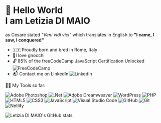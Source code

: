 # 👋 Hello World<br>I am Letizia DI MAIO
as Cesare stated *"Veni vidi vici"* which translates in English to **"I came, I saw, I conquered"**
- 🇮🇹 Proudly born and bred in Rome, Italy
- 🍝I love gnocchi
- 🔓 85% of the freeCodeCamp JavaScript Certification Unlocked ![FreeCodeCamp](https://img.shields.io/badge/Freecodecamp-%23123.svg?&style=for-the-badge&logo=freecodecamp&logoColor=green)
- 📬 Contact me on LinkedIn ![LinkedIn](https://img.shields.io/badge/linkedin-%230077B5.svg?style=for-the-badge&logo=linkedin&logoColor=white) <br>

🦸‍♀️ My Tools so far: <br>

![Adobe Photoshop](https://img.shields.io/badge/adobe%20photoshop-%2331A8FF.svg?style=for-the-badge&logo=adobe%20photoshop&logoColor=white)
![.Net](https://img.shields.io/badge/.NET-5C2D91?style=for-the-badge&logo=.net&logoColor=white)
![Adobe Dreamweaver](https://img.shields.io/badge/Adobe%20Dreamweaver-FF61F6.svg?style=for-the-badge&logo=Adobe%20Dreamweaver&logoColor=white)
![WordPress](https://img.shields.io/badge/WordPress-%23117AC9.svg?style=for-the-badge&logo=WordPress&logoColor=white)
![PHP](https://img.shields.io/badge/php-%23777BB4.svg?style=for-the-badge&logo=php&logoColor=white)
![HTML5](https://img.shields.io/badge/html5-%23E34F26.svg?style=for-the-badge&logo=html5&logoColor=white)
![CSS3](https://img.shields.io/badge/css3-%231572B6.svg?style=for-the-badge&logo=css3&logoColor=white)
![JavaScript](https://img.shields.io/badge/javascript-%23323330.svg?style=for-the-badge&logo=javascript&logoColor=%23F7DF1E)
![Visual Studio Code](https://img.shields.io/badge/Visual%20Studio%20Code-0078d7.svg?style=for-the-badge&logo=visual-studio-code&logoColor=white)
![GitHub](https://img.shields.io/badge/github-%23121011.svg?style=for-the-badge&logo=github&logoColor=white)
![Git](https://img.shields.io/badge/git-%23F05033.svg?style=for-the-badge&logo=git&logoColor=white)
![Netlify](https://img.shields.io/badge/netlify-%23000000.svg?style=for-the-badge&logo=netlify&logoColor=#00C7B7)

      
![Letizia DI MAIO's GitHub stats](https://github-readme-stats.vercel.app/api?username=leta91&show_icons=true&theme=radical)
<!---
leta91/leta91 is a ✨ special ✨ repository because its `README.md` (this file) appears on your GitHub profile.
You can click the Preview link to take a look at your changes.
--->
